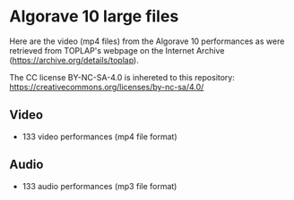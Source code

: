 # Algorave 10 large files
Here are the video (mp4 files) from the Algorave 10 performances as were retrieved from TOPLAP's webpage on the Internet Archive (https://archive.org/details/toplap).

The CC license BY-NC-SA-4.0 is inhereted to this repository: https://creativecommons.org/licenses/by-nc-sa/4.0/

## Video
- 133 video performances (mp4 file format)
## Audio
- 133 audio performances (mp3 file format)

